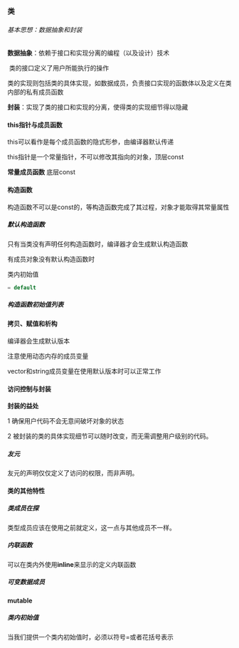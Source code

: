 ### 类

###### 基本思想：数据抽象和封装

**数据抽象**：依赖于接口和实现分离的编程（以及设计）技术

​					类的接口定义了用户所能执行的操作

​					类的实现则包括类的具体实现，如数据成员，负责接口实现的函数体以及定义在类内部的私有成员函数

**封装**：实现了类的接口和实现的分离，使得类的实现细节得以隐藏

#### this指针与成员函数

this可以看作是每个成员函数的隐式形参，由编译器默认传递

this指针是一个常量指针，不可以修改其指向的对象，顶层const

**常量成员函数** 底层const

#### 构造函数

构造函数不可以是const的，等构造函数完成了其过程，对象才能取得其常量属性

##### **默认构造函数** 

只有当类没有声明任何构造函数时，编译器才会生成默认构造函数

有成员对象没有默认构造函数时

类内初始值

```c++
= default 
```

##### 构造函数初始值列表

#### 拷贝、赋值和析构

编译器会生成默认版本

注意使用动态内存的成员变量

vector和string成员变量在使用默认版本时可以正常工作

#### 访问控制与封装

**封装的益处** 

1 确保用户代码不会无意间破坏对象的状态

2 被封装的类的具体实现细节可以随时改变，而无需调整用户级别的代码。

##### 友元

友元的声明仅仅定义了访问的权限，而非声明。

#### 类的其他特性

##### 类成员在探

类型成员应该在使用之前就定义，这一点与其他成员不一样。

##### 内联函数

可以在类内外使用**inline**来显示的定义内联函数

##### 可变数据成员

**mutable**

##### 类内初始值

当我们提供一个类内初始值时，必须以符号=或者花括号表示






